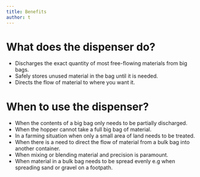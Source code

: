 ```yaml
---
title: Benefits
author: t
---
```


# What does the dispenser do?

* Discharges the exact quantity of most free-flowing materials from big bags.
* Safely stores unused material in the bag until it is needed.
* Directs the flow of material to where you want it.

# When to use the dispenser?

* When the contents of a big bag only needs to be partially discharged.
* When the hopper cannot take a full big bag of material.
* In a farming situation when only a small area of land needs to be treated.
* When there is a need to direct the flow of material from a bulk bag into another container.
* When mixing or blending material and precision is paramount.
* When material in a bulk bag needs to be spread evenly e.g when spreading sand or gravel on a footpath.
